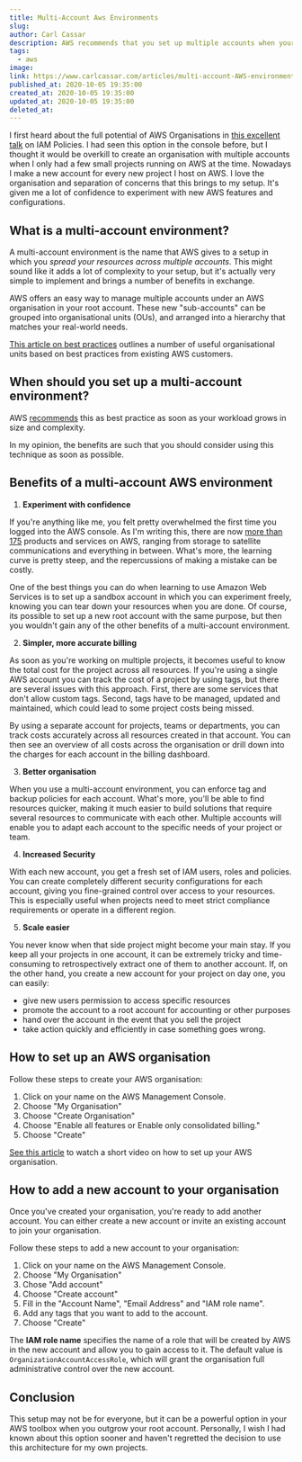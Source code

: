 ```yaml
---
title: Multi-Account Aws Environments
slug: 
author: Carl Cassar
description: AWS recommends that you set up multiple accounts when your environment becomes more complex. This article outlines the benefits of multi-account environments and shows you how to get started.
tags:
  - aws
image: 
link: https://www.carlcassar.com/articles/multi-account-AWS-environments
published_at: 2020-10-05 19:35:00
created_at: 2020-10-05 19:35:00
updated_at: 2020-10-05 19:35:00
deleted_at:
---
```

I first heard about the full potential of AWS Organisations in
[this excellent talk](https://www.youtube.com/watch?v=aISWoPf_XNE) on IAM Policies. I had seen this option in the
console before, but I thought it would be overkill to create an organisation with multiple accounts when I only had a 
few small projects running on AWS at the time. Nowadays I make a new account for every new project I host on AWS. I love
the organisation and separation of concerns that this brings to my setup. It's given me a lot of confidence to
experiment with new AWS features and configurations.

## What is a multi-account environment?

A multi-account environment is the name that AWS gives to a setup in which you *spread your resources across
multiple accounts*. This might sound like it adds a lot of complexity to your setup, but it's actually very
simple to implement and brings a number of benefits in exchange.

AWS offers an easy way to manage multiple accounts under an AWS organisation in your root account. These new
"sub-accounts" can be grouped into organisational units (OUs), and arranged into a hierarchy that matches your
real-world needs.

[This article on best practices](https://aws.amazon.com/organizations/getting-started/best-practices/)
outlines a number of useful organisational units based on best practices from existing AWS customers.

## When should you set up a multi-account environment?

AWS [recommends](https://aws.amazon.com/organizations/getting-started/best-practices/) this as best practice as
soon as your workload grows in size and complexity.

In my opinion, the benefits are such that you should consider using this technique as soon as possible.

## Benefits of a multi-account AWS environment

1. **Experiment with confidence**

If you're anything like me, you felt pretty overwhelmed the first time you logged into the AWS console. As I'm writing
this, there are now [more than 175](https://en.wikipedia.org/wiki/Amazon_Web_Services) products and services on AWS,
ranging from storage to satellite communications and everything in between. What's more, the learning curve is pretty
steep, and the repercussions of making a mistake can be costly. 

One of the best things you can do when learning to use Amazon Web Services is to set up a sandbox
account in which you can experiment freely, knowing you can tear down your resources when you are done. Of course,
its possible to set up a new root account with the same purpose, but then you wouldn't gain any of the other benefits
of a multi-account environment. 

2. **Simpler, more accurate billing**

As soon as you're working on multiple projects, it becomes useful to know the total cost for the project
across all resources. If you're using a single AWS account you can track the cost of a project by using tags, but
there are several issues with this approach. First, there are some services that don't allow custom tags. Second,
tags have to be managed, updated and maintained, which could lead to some project costs being missed.

By using a separate account for projects, teams or departments, you can track costs accurately across all resources
created in that account. You can then see an overview of all costs across the organisation or drill down into the
charges for each account in the billing dashboard.


3. **Better organisation**

When you use a multi-account environment, you can enforce tag and backup policies for each account. What's 
more, you'll be able to find resources quicker, making it much easier to build solutions that require several
resources to communicate with each other. Multiple accounts will enable you to adapt each account to the specific
needs of your project or team. 

4. **Increased Security**

With each new account, you get a fresh set of IAM users, roles and policies. You can create completely different
security configurations for each account, giving you fine-grained control over access to your resources. This is
especially useful when projects need to meet strict compliance requirements or operate in a different region. 

5. **Scale easier**

You never know when that side project might become your main stay. If you keep all your projects in one account, it can
be extremely tricky and time-consuming to retrospectively extract one of them to another account. If, on the other
hand, you create a new account for your project on day one, you can easily:
- give new users permission to access specific resources
- promote the account to a root account for accounting or other purposes
- hand over the account in the event that you sell the project
- take action quickly and efficiently in case something goes wrong.

## How to set up an AWS organisation

Follow these steps to create your AWS organisation:

1. Click on your name on the AWS Management Console.
2. Choose "My Organisation"
3. Choose "Create Organisation"
4. Choose "Enable all features or Enable only consolidated billing."
5. Choose "Create"

[See this article](https://aws.amazon.com/premiumsupport/knowledge-center/get-started-organizations/) to watch a short
video on how to set up your AWS organisation.

## How to add a new account to your organisation

Once you've created your organisation, you're ready to add another account. You can either create a new account or
invite an existing account to join your organisation.

Follow these steps to add a new account to your organisation:

1. Click on your name on the AWS Management Console.
2. Choose "My Organisation"
3. Chose "Add account"
4. Choose "Create account"
5. Fill in the "Account Name", "Email Address" and "IAM role name".
6. Add any tags that you want to add to the account.
7. Choose "Create"

The **IAM role name** specifies the name of a role that will be created by AWS in the new account and allow you to
gain access to it. The default value is `OrganizationAccountAccessRole`, which will grant the organisation full
administrative control over the new account.

## Conclusion

This setup may not be for everyone, but it can be a powerful option in your AWS toolbox when you outgrow your root
account. Personally, I wish I had known about this option sooner and haven't regretted the decision to use this 
architecture for my own projects.
